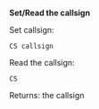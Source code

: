 __Set/Read the callsign__

Set callsign:

	CS callsign

Read the callsign:

	CS
	
Returns: the callsign
